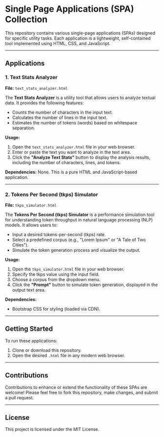 # Single Page Applications (SPA) Collection

This repository contains various single-page applications (SPAs) designed for specific utility tasks. Each application is a lightweight, self-contained tool implemented using HTML, CSS, and JavaScript.

---

## Applications

### 1. Text Stats Analyzer
**File:** `text_stats_analyzer.html`

The **Text Stats Analyzer** is a utility tool that allows users to analyze textual data. It provides the following features:
- Counts the number of characters in the input text.
- Calculates the number of lines in the input text.
- Estimates the number of tokens (words) based on whitespace separation.

**Usage:**
1. Open the `text_stats_analyzer.html` file in your web browser.
2. Enter or paste the text you want to analyze in the text area.
3. Click the **"Analyze Text Stats"** button to display the analysis results, including the number of characters, lines, and tokens.

**Dependencies:** None. This is a pure HTML and JavaScript-based application.

---

### 2. Tokens Per Second (tkps) Simulator
**File:** `tkps_simulator.html`

The **Tokens Per Second (tkps) Simulator** is a performance simulation tool for understanding token throughput in natural language processing (NLP) models. It allows users to:
- Input a desired tokens-per-second (tkps) rate.
- Select a predefined corpus (e.g., "Lorem Ipsum" or "A Tale of Two Cities").
- Simulate the token generation process and visualize the output.

**Usage:**
1. Open the `tkps_simulator.html` file in your web browser.
2. Specify the tkps value using the input field.
3. Choose a corpus from the dropdown menu.
4. Click the **"Prompt"** button to simulate token generation, displayed in the output text area.

**Dependencies:** 
- Bootstrap CSS for styling (loaded via CDN).

---

## Getting Started

To run these applications:
1. Clone or download this repository.
2. Open the desired `.html` file in any modern web browser.

---

## Contributions

Contributions to enhance or extend the functionality of these SPAs are welcome! Please feel free to fork this repository, make changes, and submit a pull request.

---

## License

This project is licensed under the MIT License.
